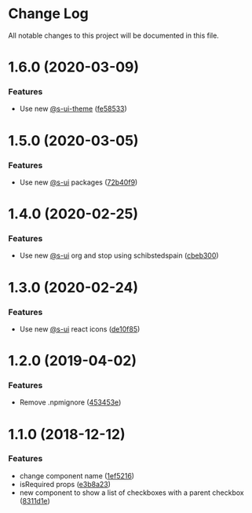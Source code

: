 # Change Log

All notable changes to this project will be documented in this file.

# 1.6.0 (2020-03-09)


### Features

* Use new [@s-ui-theme](https://github.com/s-ui-theme) ([fe58533](https://github.com/SUI-Components/adevinta-spain-components/commit/fe585332be95577caf237b32e0bef8c862fb39f4))



# 1.5.0 (2020-03-05)


### Features

* Use new [@s-ui](https://github.com/s-ui) packages ([72b40f9](https://github.com/SUI-Components/adevinta-spain-components/commit/72b40f96acd99205f5dc52ea8dd1ccedc20587de))



# 1.4.0 (2020-02-25)


### Features

* Use new [@s-ui](https://github.com/s-ui) org and stop using schibstedspain ([cbeb300](https://github.com/SUI-Components/adevinta-spain-components/commit/cbeb300ee66b9c141325845f90fba38586f408f7))



# 1.3.0 (2020-02-24)


### Features

* Use new [@s-ui](https://github.com/s-ui) react icons ([de10f85](https://github.com/SUI-Components/adevinta-spain-components/commit/de10f8571458a4c61a6385b00a7b6ef2612e423c))



# 1.2.0 (2019-04-02)


### Features

* Remove .npmignore ([453453e](https://github.com/SUI-Components/adevinta-spain-components/commit/453453e391358833fc751de5e7b0c955ff1e802a))



# 1.1.0 (2018-12-12)


### Features

* change component name ([1ef5216](https://github.com/SUI-Components/adevinta-spain-components/commit/1ef52164d42ed024428faeebc4ab5ceb6ba57477))
* isRequired props ([e3b8a23](https://github.com/SUI-Components/adevinta-spain-components/commit/e3b8a2369c91e089cfb571c926bcf06ed98819de))
* new component to show a list of checkboxes with a parent checkbox ([8311d1e](https://github.com/SUI-Components/adevinta-spain-components/commit/8311d1ed15506f267ecabb5c02db8ee6a0721797))



